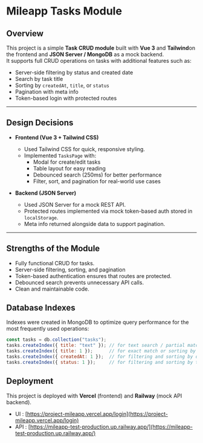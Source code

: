 # Mileapp Tasks Module

## Overview
This project is a simple **Task CRUD module** built with **Vue 3** and **Tailwind**on the frontend and **JSON Server / MongoDB** as a mock backend.  
It supports full CRUD operations on tasks with additional features such as:

- Server-side filtering by status and created date
- Search by task title
- Sorting by `createdAt`, `title`, or `status`
- Pagination with meta info
- Token-based login with protected routes

---

## Design Decisions

- **Frontend (Vue 3 + Tailwind CSS)**
  - Used Tailwind CSS for quick, responsive styling.
  - Implemented `TasksPage` with:
    - Modal for create/edit tasks
    - Table layout for easy reading
    - Debounced search (250ms) for better performance
    - Filter, sort, and pagination for real-world use cases

- **Backend (JSON Server)**
  - Used JSON Server for a mock REST API.
  - Protected routes implemented via mock token-based auth stored in `localStorage`.
  - Meta info returned alongside data to support pagination.

---

## Strengths of the Module

- Fully functional CRUD for tasks.
- Server-side filtering, sorting, and pagination
- Token-based authentication ensures that routes are protected.
- Debounced search prevents unnecessary API calls.
- Clean and maintainable code.


## Database Indexes

Indexes were created in MongoDB to optimize query performance for the most frequently used operations:

```js
const tasks = db.collection("tasks");
tasks.createIndex({ title: "text" }); // for text search / partial match
tasks.createIndex({ title: 1 });      // for exact match or sorting by title
tasks.createIndex({ createdAt: 1 });  // for filtering and sorting by date
tasks.createIndex({ status: 1 });     // for filtering and sorting by task status

````
## Deployment

This project is deployed with **Vercel** (frontend) and **Railway** (mock API backend).
  - UI : [https://project-mileapp.vercel.app/login](https://project-mileapp.vercel.app/login)
  - API : [https://mileapp-test-production.up.railway.app/](https://mileapp-test-production.up.railway.app/)

